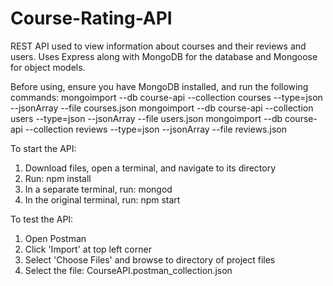 # Course-Rating-API
REST API used to view information about courses and their reviews and users. Uses Express along with MongoDB for the database and Mongoose for object models.

Before using, ensure you have MongoDB installed, and run the following commands:
mongoimport --db course-api --collection courses --type=json --jsonArray --file courses.json
mongoimport --db course-api --collection users --type=json --jsonArray --file users.json
mongoimport --db course-api --collection reviews --type=json --jsonArray --file reviews.json

To start the API:

1. Download files, open a terminal, and navigate to its directory
2. Run: npm install
3. In a separate terminal, run: mongod
4. In the original terminal, run: npm start

To test the API:

1. Open Postman
2. Click 'Import' at top left corner
3. Select 'Choose Files' and browse to directory of project files
4. Select the file: CourseAPI.postman_collection.json
